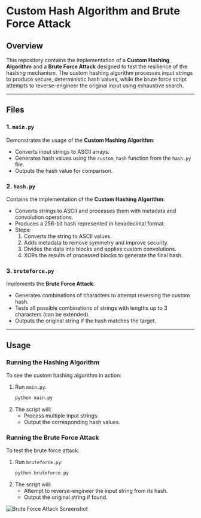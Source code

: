 # Custom Hash Algorithm and Brute Force Attack

## Overview
This repository contains the implementation of a **Custom Hashing Algorithm** and a **Brute Force Attack** designed to test the resilience of the hashing mechanism. The custom hashing algorithm processes input strings to produce secure, deterministic hash values, while the brute force script attempts to reverse-engineer the original input using exhaustive search.

---

## Files

### 1. `main.py`
Demonstrates the usage of the **Custom Hashing Algorithm**:
- Converts input strings to ASCII arrays.
- Generates hash values using the `custom_hash` function from the `hash.py` file.
- Outputs the hash value for comparison.

### 2. `hash.py`
Contains the implementation of the **Custom Hashing Algorithm**:
- Converts strings to ASCII and processes them with metadata and convolution operations.
- Produces a 256-bit hash represented in hexadecimal format.
- Steps:
  1. Converts the string to ASCII values.
  2. Adds metadata to remove symmetry and improve security.
  3. Divides the data into blocks and applies custom convolutions.
  4. XORs the results of processed blocks to generate the final hash.

### 3. `bruteforce.py`
Implements the **Brute Force Attack**:
- Generates combinations of characters to attempt reversing the custom hash.
- Tests all possible combinations of strings with lengths up to 3 characters (can be extended).
- Outputs the original string if the hash matches the target.

---

## Usage

### Running the Hashing Algorithm
To see the custom hashing algorithm in action:
1. Run `main.py`:
   ```bash
   python main.py
2. The script will:
   - Process multiple input strings.
   - Output the corresponding hash values.

### Running the Brute Force Attack
To test the brute force attack:
1. Run `bruteforce.py`:
   ```bash
   python bruteforce.py
2. The script will:
   - Attempt to reverse-engineer the input string from its hash.
   - Output the original string if found.

![Brute Force Attack Screenshot](./attack_screenshot.png "Brute Force Attack in Action")
